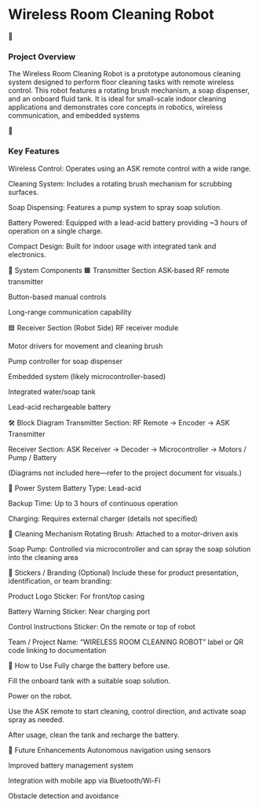 <h1>Wireless Room Cleaning Robot</h1>
🧼<h3> Project Overview</h3>
<p>The Wireless Room Cleaning Robot is a prototype autonomous cleaning system designed to perform floor cleaning tasks with remote wireless control. This robot features a rotating brush mechanism, a soap dispenser, and an onboard fluid tank. It is ideal for small-scale indoor cleaning applications and demonstrates core concepts in robotics, wireless communication, and embedded systems</p>

🤖 <h3>Key Features</h3>
Wireless Control: Operates using an ASK remote control with a wide range.

Cleaning System: Includes a rotating brush mechanism for scrubbing surfaces.

Soap Dispensing: Features a pump system to spray soap solution.

Battery Powered: Equipped with a lead-acid battery providing ~3 hours of operation on a single charge.

Compact Design: Built for indoor usage with integrated tank and electronics.

🔧 System Components
🟧 Transmitter Section
ASK-based RF remote transmitter

Button-based manual controls

Long-range communication capability

🟦 Receiver Section (Robot Side)
RF receiver module

Motor drivers for movement and cleaning brush

Pump controller for soap dispenser

Embedded system (likely microcontroller-based)

Integrated water/soap tank

Lead-acid rechargeable battery

🛠 Block Diagram
Transmitter Section: RF Remote → Encoder → ASK Transmitter

Receiver Section: ASK Receiver → Decoder → Microcontroller → Motors / Pump / Battery

(Diagrams not included here—refer to the project document for visuals.)

🔋 Power System
Battery Type: Lead-acid

Backup Time: Up to 3 hours of continuous operation

Charging: Requires external charger (details not specified)

🧴 Cleaning Mechanism
Rotating Brush: Attached to a motor-driven axis

Soap Pump: Controlled via microcontroller and can spray the soap solution into the cleaning area

🧷 Stickers / Branding (Optional)
Include these for product presentation, identification, or team branding:

Product Logo Sticker: For front/top casing

Battery Warning Sticker: Near charging port

Control Instructions Sticker: On the remote or top of robot

Team / Project Name: “WIRELESS ROOM CLEANING ROBOT” label or QR code linking to documentation

🚀 How to Use
Fully charge the battery before use.

Fill the onboard tank with a suitable soap solution.

Power on the robot.

Use the ASK remote to start cleaning, control direction, and activate soap spray as needed.

After usage, clean the tank and recharge the battery.

🧠 Future Enhancements
Autonomous navigation using sensors

Improved battery management system

Integration with mobile app via Bluetooth/Wi-Fi

Obstacle detection and avoidance

